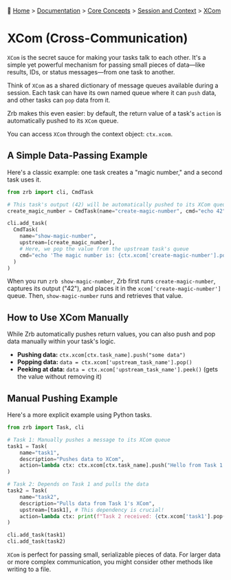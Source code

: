 🔖 [Home](../../../README.md) > [Documentation](../../../../README.md) > [Core Concepts](../../README.md) > [Session and Context](./README.md) > [XCom](./xcom.md)

# XCom (Cross-Communication)

`XCom` is the secret sauce for making your tasks talk to each other. It's a simple yet powerful mechanism for passing small pieces of data—like results, IDs, or status messages—from one task to another.

Think of `XCom` as a shared dictionary of message queues available during a session. Each task can have its own named queue where it can `push` data, and other tasks can `pop` data from it.

Zrb makes this even easier: by default, the return value of a task's `action` is automatically pushed to its `XCom` queue.

You can access `XCom` through the context object: `ctx.xcom`.

## A Simple Data-Passing Example

Here's a classic example: one task creates a "magic number," and a second task uses it.

```python
from zrb import cli, CmdTask

# This task's output (42) will be automatically pushed to its XCom queue
create_magic_number = CmdTask(name="create-magic-number", cmd="echo 42")

cli.add_task(
  CmdTask(
    name="show-magic-number",
    upstream=[create_magic_number],
    # Here, we pop the value from the upstream task's queue
    cmd="echo 'The magic number is: {ctx.xcom['create-magic-number'].pop()}'",
  )
)
```

When you run `zrb show-magic-number`, Zrb first runs `create-magic-number`, captures its output ("42"), and places it in the `xcom['create-magic-number']` queue. Then, `show-magic-number` runs and retrieves that value.

## How to Use XCom Manually

While Zrb automatically pushes return values, you can also push and pop data manually within your task's logic.

*   **Pushing data:** `ctx.xcom[ctx.task_name].push("some data")`
*   **Popping data:** `data = ctx.xcom['upstream_task_name'].pop()`
*   **Peeking at data:** `data = ctx.xcom['upstream_task_name'].peek()` (gets the value without removing it)

## Manual Pushing Example

Here's a more explicit example using Python tasks.

```python
from zrb import Task, cli

# Task 1: Manually pushes a message to its XCom queue
task1 = Task(
    name="task1",
    description="Pushes data to XCom",
    action=lambda ctx: ctx.xcom[ctx.task_name].push("Hello from Task 1!")
)

# Task 2: Depends on Task 1 and pulls the data
task2 = Task(
    name="task2",
    description="Pulls data from Task 1's XCom",
    upstream=[task1], # This dependency is crucial!
    action=lambda ctx: print(f"Task 2 received: {ctx.xcom['task1'].pop()}")
)

cli.add_task(task1)
cli.add_task(task2)
```

`XCom` is perfect for passing small, serializable pieces of data. For larger data or more complex communication, you might consider other methods like writing to a file.